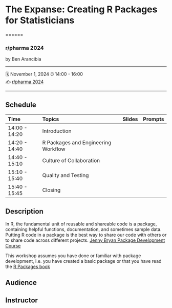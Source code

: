 # The Expanse: Creating R Packages for Statisticians

======

### r/pharma 2024

by Ben Arancibia

-----

:spiral_calendar: November 1, 2024
:alarm_clock:     14:00 - 16:00  
:writing_hand:    [r/pharma 2024]()


-----


## Schedule

| Time          | Topics         | Slides | Prompts |
| :------------ | :------------- | :------ | :------ |
| 14:00 - 14:20 | Introduction |
| 14:20 - 14:40 | R Packages and Engineering Workflow | | |
| 14:40 - 15:10 | Culture of Collaboration | | |
| 15:10 - 15:40 | Quality and Testing | | |
| 15:40 - 15:45 | Closing | | |


## Description

In R, the fundamental unit of reusable and shareable code is a package, containing helpful functions, documentation, and sometimes sample data.
Putting R code in a package is the best way to share our code with others or to share code across different projects. [Jenny Bryan Package Development Course](https://github.com/posit-conf-2024/pkg-dev)

This workshop assumes you have done or familiar with package development, i.e. you have created a basic package or that you have read the [R Packages book](https://r-pkgs.org)

## Audience

## Instructor

